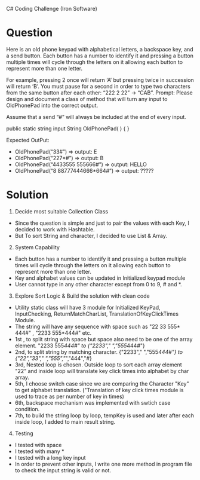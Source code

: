 C# Coding Challenge (Iron Software)

Question
============================================
Here is an old phone keypad with alphabetical letters, a backspace key, and a send button.
Each button has a number to identify it and pressing a button multiple times will cycle through the letters on it allowing each button to represent more than one letter.

For example, pressing 2 once will return ‘A’ but pressing twice in succession will return ‘B’.
You must pause for a second in order to type two characters from the same button after each other: “222 2 22” -> “CAB”.
Prompt:
Please design and document a class of method that will turn any input to OldPhonePad into the correct output.

Assume that a send “#” will always be included at the end of every input.

public static string input String OldPhonePad( ) {
}

Expected OutPut:
- OldPhonePad(“33#”) => output: E
- OldPhonePad(“227*#”) => output: B
- OldPhonePad(“4433555 555666#”) => output: HELLO
- OldPhonePad(“8 88777444666*664#”) => output: ?????

Solution
===========================================================================================================


1. Decide most suitable Collection Class 

- Since the question is simple and just to pair the values with each Key, I decided to work with Hashtable.
- But To sort String and character, I decided to use List & Array.

2. System Capability

- Each button has a number to identify it and pressing a button multiple times will cycle through the letters on it allowing each button to represent more than one letter.
- Key and alphabet values can be updated in Initialized keypad module
- User cannot type in any other character except from 0 to 9, # and *.


3. Explore Sort Logic & Build the solution with clean code

- Utility static class will have 3 module for Initialized KeyPad, InputChecking, ReturnMatchCharList, TranslationOfKeyClickTimes Module.
- The string will have any sequence with space such as "22 33 555* 444#" , "2233 555*444#" etc.
- 1st , to split string with space but space also need to be one of the array element. "2233 555*444#" to {"2233"," ","555*444#"}
- 2nd, to split string by matching character.  {"2233"," ","555*444#"} to {"22","33"," ","555","*","444","#}
- 3rd,  Nested loop is chosen. Outside loop to sort each array element "22" and inside loop will translate key click times into alphabet by char array.
- 5th, I choose switch case since we are comparing the Character "Key" to get alphabet translation. ("Translation of key click times module is used to trace as per number of key in times)
- 6th, backspace mechanism was implemented with swtich case condition.
- 7th, to build the string loop by loop, tempKey is used and later after each inside loop, I added to main result string.


 4. Testing

- I tested with space
- I tested with many *
- I tested with a long key input
- In order to prevent other inputs, I write one more method in program file to check the input string is valid or not.
